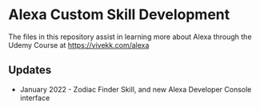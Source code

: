 # Alexa Custom Skill Development

The files in this repository assist in learning more about Alexa through the Udemy Course at https://vivekk.com/alexa

## Updates
* January 2022 - Zodiac Finder Skill, and new Alexa Developer Console interface
